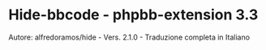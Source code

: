 # Hide-bbcode - phpbb-extension 3.3
Autore: alfredoramos/hide - Vers. 2.1.0 - Traduzione completa in Italiano
